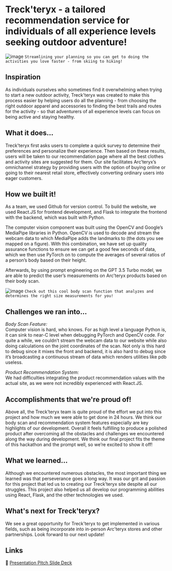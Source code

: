 # Treck'teryx - a tailored recommendation service for individuals of all experience levels seeking outdoor adventure!

![image](https://github.com/eva820/youCode-2024--Treck-teryx/assets/125091369/1f75ea9c-dbb9-418f-9ab0-ad7b17f9bdae)
`Streamlining your planning so you can get to doing the activities you love faster - from skiing to hiking!`

## Inspiration
As individuals ourselves who sometimes find it overwhelming when trying to start a new outdoor activity, Treck'teryx was created to make this process easier by helping users do all the planning - from choosing the right outdoor apparel and accessories to finding the best trails and routes for the activity - so that adventurers of all experience levels can focus on being active and staying healthy.

## What it does...
Treck'teryx first asks users to complete a quick survey to determine their preferences and personalize their experience. Then based on these results, users will be taken to our recommendation page where all the best clothes and activity sites are suggested for them. Our site facilitates Arc’teryx’s omnichannel strategy by providing users with the option of buying online or going to their nearest retail store, effectively converting ordinary users into eager customers.

## How we built it!
As a team, we used Github for version control. To build the website, we used React.JS for frontend development, and Flask to integrate the frontend with the backend, which was built with Python. 

The computer vision component was built using the OpenCV and Google’s MediaPipe libraries in Python. OpenCV is used to decode and stream the webcam data to which MediaPipe adds the landmarks to (the dots you see mapped on a figure). With this combination, we have set up quality assurance functions to ensure we can get a good few seconds of data, which we then use PyTorch on to compute the averages of several ratios of a person’s body based on their height.

Afterwards, by using prompt engineering on the GPT 3.5 Turbo model, we are able to predict the user’s measurements on Arc’teryx products based on their body scan. 

![image](https://github.com/eva820/youCode-2024--Treck-teryx/assets/125091369/c83949d2-6e32-45d9-a9e5-ff70e2a92c07)
`Check out this cool body scan function that analyzes and determines the right size measurements for you!`

## Challenges we ran into...
_Body Scan Feature:_  
Computer vision is hard, who knows. For as high level a language Python is, it can sink to near-C level when debugging PyTorch and OpenCV code. For quite a while, we couldn’t stream the webcam data to our website while also doing calculations on the joint coordinates of the scan. Not only is this hard to debug since it mixes the front and backend, it is also hard to debug since it’s broadcasting a continuous stream of data which renders utilities like pdb useless. 

_Product Recommendation System:_  
We had difficulties integrating the product recommendation values with the actual site, as we were not incredibly experienced with React.JS.

## Accomplishments that we're proud of!
Above all, the Treck’teryx team is quite proud of the effort we put into this project and how much we were able to get done in 24 hours. We think our body scan and recommendation system features especially are key highlights of our development. Overall it feels fulfilling to produce a polished product after overcoming all the obstacles and challenges we encountered along the way during development. We think our final project fits the theme of this hackathon and the prompt well, so we’re excited to show it off!

## What we learned…
Although we encountered numerous obstacles, the most important thing we learned was that perseverance goes a long way. It was our grit and passion for this project that led us to creating our Treck’teryx site despite all our struggles. This project also helped us all develop our programming abilities using React, Flask, and the other technologies we used.

## What's next for Treck'teryx?
We see a great opportunity for Treck’teryx to get implemented in various fields, such as being incorporate into in-person Arc'teryx stores and other partnerships. Look forward to our next update!

## Links
🦄 [Presentation Pitch Slide Deck](https://docs.google.com/presentation/d/1RZUA3sCIa3l3c5tdb7bksX2rSd9sgSCCIcjNVkj5_fQ/edit?usp=sharing)
